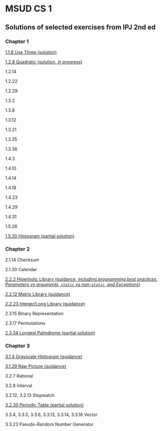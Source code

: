 # MSUD CS 1
## Solutions of selected exercises from IPJ 2nd ed
### Chapter 1
[1.1.6 Use Three (solution)](homework-solutions/usethree)

[1.2.8 Quadratic (solution, _in progress_)](homework-solutions/quadratic)

1.2.14

1.2.22

1.2.29

1.3.2

1.3.8

1.3.12

1.3.21

1.3.35

1.3.36

1.4.3

1.4.10

1.4.14

1.4.18

1.4.23

1.4.29

1.4.31

1.5.26

[1.5.30 Histogram (partial solution)](homework-solutions/histogram)


### Chapter 2
2.1.14 Checksum

2.1.30 Calendar

[2.2.2 Hiperbolic Library (guidance, including _programming best practices_, _Parameters vs arguments_, _`static` vs non-`static`_, and _Exceptions_)](homework-solutions/hyperbolic-lib)

[2.2.12 Matrix Library (guidance)](homework-solutions/matrix-lib)

[2.2.23 Integer/Long Library (guidance)](homework-solutions/integer-lib)

2.3.15 Binary Representation

2.3.17 Permutations

[2.3.34 Longest Palindrome (partial solution)](homework-solutions/largest-palindrome)


### Chapter 3
[3.1.4 Grayscale Histogram (guidance)](homework-solutions/grayscale-histogram)

[3.1.29 Raw Picture (guidance)](homework-solutions/raw-picture)

3.2.7 Rational

3.2.8 Interval

3.2.12, 3.2.13 Stopwatch 

[3.2.30 Periodic Table (partial solution)](homework-solutions/periodic-table)

3.3.4, 3.3.5, 3.3.6, 3.3.13, 3.3.14, 3.3.16 Vector

3.3.23 Pseudo-Random Number Generator
